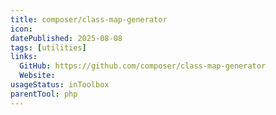```yaml
---
title: composer/class-map-generator
icon:
datePublished: 2025-08-08
tags: [utilities]
links:
  GitHub: https://github.com/composer/class-map-generator
  Website:
usageStatus: inToolbox
parentTool: php
---
```

